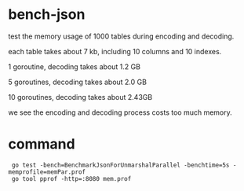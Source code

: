 # bench-json

test the memory usage of 1000 tables during encoding and decoding.

each table takes about 7 kb, including 10 columns and 10 indexes.

1  goroutine,  decoding takes about 1.2 GB

5  goroutines, decoding takes about 2.0 GB

10 goroutines, decoding takes about 2.43GB

we see the encoding and decoding process costs too much memory.

# command
```
 go test -bench=BenchmarkJsonForUnmarshalParallel -benchtime=5s -memprofile=memPar.prof
 go tool pprof -http=:8080 mem.prof 
```
